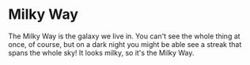 # Milky Way

The Milky Way is the galaxy we live in. You can't see the whole thing at once,
of course, but on a dark night you might be able see a streak that spans the
whole sky! It looks milky, so it's the Milky Way.
